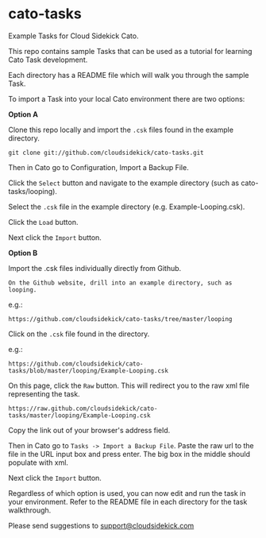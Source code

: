 cato-tasks
==========

Example Tasks for Cloud Sidekick Cato. 

This repo contains sample Tasks that can be used as a tutorial for learning Cato Task development. 

Each directory has a README file which will walk you through the sample Task. 

To import a Task into your local Cato environment there are two options:

**Option A** 

Clone this repo locally and import the `.csk` files found in the example directory.

    git clone git://github.com/cloudsidekick/cato-tasks.git

Then in Cato go to Configuration, Import a Backup File. 

Click the `Select` button and navigate to the example directory (such as cato-tasks/looping).

Select the `.csk` file in the example directory (e.g. Example-Looping.csk).

Click the `Load` button. 

Next click the `Import` button. 

**Option B** 

Import the .csk files individually directly from Github.

    On the Github website, drill into an example directory, such as looping. 
    
e.g.:

    https://github.com/cloudsidekick/cato-tasks/tree/master/looping

Click on the `.csk` file found in the directory.  
    
e.g.:

    https://github.com/cloudsidekick/cato-tasks/blob/master/looping/Example-Looping.csk

On this page, click the `Raw` button. This will redirect you to the raw xml file representing the task. 

    https://raw.github.com/cloudsidekick/cato-tasks/master/looping/Example-Looping.csk

Copy the link out of your browser's address field. 

Then in Cato go to `Tasks -> Import a Backup File`.  Paste the raw url to the file in the URL input box and press enter. The big box in the middle should populate with xml. 

Next click the `Import` button. 


Regardless of which option is used, you can now edit and run the task in your environment. Refer to the README file in each directory for the task walkthrough. 

Please send suggestions to support@cloudsidekick.com
